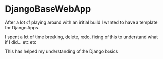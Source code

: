 # DjangoBaseWebApp

After a lot of playing around with an initial build I wanted to have a template for Django Apps.

I spent a lot of time breaking, delete, redo, fixing of this to understand what if I did... etc etc

This has helped my understanding of the Django basics
